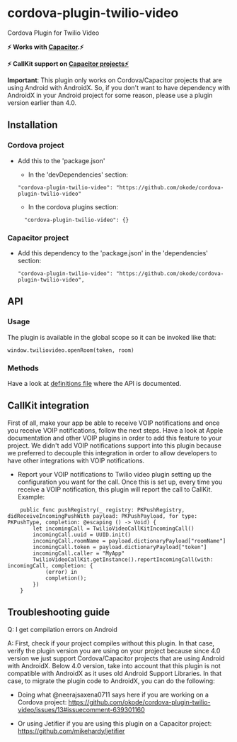 # cordova-plugin-twilio-video
Cordova Plugin for Twilio Video

**⚡️ Works with [Capacitor](https://capacitor.ionicframework.com/).⚡️**

**⚡️ CallKit support on [Capacitor projects⚡️](https://capacitor.ionicframework.com/)**

**Important**: This plugin only works on Cordova/Capacitor projects that are using Android with AndroidX. So, if you don't want to have dependency with AndroidX in your Android project for some reason, please use a plugin version earlier than 4.0.

## Installation

### Cordova project
- Add this to the 'package.json'
    - In the 'devDependencies' section:
    ```
    "cordova-plugin-twilio-video": "https://github.com/okode/cordova-plugin-twilio-video"
    ```

    - In the cordova plugins section:
    ```
      "cordova-plugin-twilio-video": {}
    ```

### Capacitor project
- Add this dependency to the 'package.json' in the 'dependencies' section:
    ```
    "cordova-plugin-twilio-video": "https://github.com/okode/cordova-plugin-twilio-video",
    ```

## API

### Usage
The plugin is available in the global scope so it can be invoked like that:

```
window.twiliovideo.openRoom(token, room)
```

### Methods
Have a look at <a href="typings/twiliovideo.d.ts">definitions file</a> where the API is documented.

## CallKit integration
First of all, make your app be able to receive VOIP notifications and once you receive VOIP notifications, follow the next steps. Have a look at Apple documentation and other VOIP plugins in order to add this feature to your project. We didn't add VOIP notifications support into this plugin because we preferred to decouple this integration in order to allow developers to have other integrations with VOIP notifications.

- Report your VOIP notifications to Twilio video plugin setting up the configuration you want for the call. Once this is set up, every time you receive a VOIP notification, this plugin will report the call to CallKit. Example:

```
    public func pushRegistry(_ registry: PKPushRegistry, didReceiveIncomingPushWith payload: PKPushPayload, for type: PKPushType, completion: @escaping () -> Void) {
        let incomingCall = TwilioVideoCallKitIncomingCall()
        incomingCall.uuid = UUID.init()
        incomingCall.roomName = payload.dictionaryPayload["roomName"]
        incomingCall.token = payload.dictionaryPayload["token"]
        incomingCall.caller = "MyApp"
        TwilioVideoCallKit.getInstance().reportIncomingCall(with: incomingCall, completion: {
            (error) in
            completion();
        })
    }
```


## Troubleshooting guide

Q: I get compilation errors on Android

A: First, check if your project compiles without this plugin. In that case, verify the plugin version you are using on your project because since 4.0 version we just support Cordova/Capacitor projects that are using Android with AndroidX. Below 4.0 version, take into account that this plugin is not compatible with AndroidX as it uses old Android Support Libraries. In that case, to migrate the plugin code to AndroidX, you can do the following:

- Doing what @neerajsaxena0711 says here if you are working on a Cordova project: https://github.com/okode/cordova-plugin-twilio-video/issues/13#issuecomment-639301160

- Or using Jetifier if you are using this plugin on a Capacitor project:
https://github.com/mikehardy/jetifier



